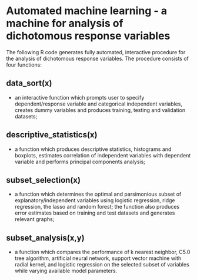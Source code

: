 # Automated machine learning - a machine for analysis of dichotomous response variables 

The following R code generates fully automated, interactive procedure for the analysis of dichotomous response variables. The procedure consists of four functions:

##	data_sort(x) 
- an interactive function which prompts user to specify dependent/response variable and categorical independent variables, creates dummy variables and produces training, testing and validation datasets;

##	descriptive_statistics(x) 
- a function which produces descriptive statistics, histograms and boxplots, estimates correlation of independent variables with dependent variable and performs principal components analysis;

## subset_selection(x) 
- a function which determines the optimal and parsimonious subset of explanatory/independent variables using logistic regression, ridge regression, the lasso and random forest; the function also produces error estimates based on training and test  datasets and generates relevant graphs;

##	subset_analysis(x,y)
- a function which compares the performance of k nearest neighbor, C5.0 tree algorithm, artificial neural network, support vector machine with radial kernel, and logistic regression on the selected subset of variables while varying available model parameters. 
